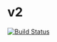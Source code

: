 # v2

[![Build Status](https://travis-ci.org/toystori/v2.svg?branch=master)](https://travis-ci.org/toystori/v2)

